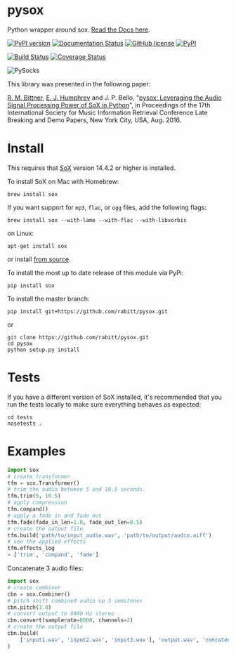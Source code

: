 # pysox
Python wrapper around sox. [Read the Docs here](http://pysox.readthedocs.org).

[![PyPI version](https://badge.fury.io/py/sox.svg)](https://badge.fury.io/py/sox)
[![Documentation Status](https://readthedocs.org/projects/resampy/badge/?version=latest)](http://pysox.readthedocs.io/en/latest/?badge=latest)
[![GitHub license](https://img.shields.io/badge/License-BSD%203--Clause-blue.svg)](https://raw.githubusercontent.com/rabitt/pysox/master/LICENSE.md)
[![PyPI](https://img.shields.io/pypi/pyversions/Django.svg?maxAge=2592000)]()

[![Build Status](https://travis-ci.org/rabitt/pysox.svg?branch=master)](https://travis-ci.org/rabitt/pysox)
[![Coverage Status](https://coveralls.io/repos/github/rabitt/pysox/badge.svg?branch=master)](https://coveralls.io/github/rabitt/pysox?branch=master)

![PySocks](https://s-media-cache-ak0.pinimg.com/736x/62/6f/bc/626fbcae9618eccee1c4c7c947bf9d94.jpg)

This library was presented in the following paper:

[R. M. Bittner](https://github.com/rabitt), [E. J. Humphrey](https://github.com/ejhumphrey) and J. P. Bello, "[pysox: Leveraging the Audio Signal Processing Power of SoX in Python](https://wp.nyu.edu/ismir2016/wp-content/uploads/sites/2294/2016/08/bittner-pysox.pdf)", in Proceedings of the 17th International Society for Music Information Retrieval Conference Late Breaking and Demo Papers, New York City, USA, Aug. 2016.


# Install

This requires that [SoX](http://sox.sourceforge.net/) version 14.4.2 or higher is installed.

To install SoX on Mac with Homebrew:

```brew install sox```

If you want support for `mp3`, `flac`, or `ogg` files, add the following flags:

```brew install sox --with-lame --with-flac --with-libvorbis```

on Linux:

```apt-get install sox```

or install [from source](https://sourceforge.net/projects/sox/files/sox/).



To install the most up to date release of this module via PyPi:

```pip install sox```

To install the master branch:

```pip install git+https://github.com/rabitt/pysox.git```

or

```
git clone https://github.com/rabitt/pysox.git
cd pysox
python setup.py install
```


# Tests

If you have a different version of SoX installed, it's recommended that you run
the tests locally to make sure everything behaves as expected:

```
cd tests
nosetests .
```

# Examples

```python
import sox
# create transformer
tfm = sox.Transformer()
# trim the audio between 5 and 10.5 seconds.
tfm.trim(5, 10.5)
# apply compression
tfm.compand()
# apply a fade in and fade out
tfm.fade(fade_in_len=1.0, fade_out_len=0.5)
# create the output file.
tfm.build('path/to/input_audio.wav', 'path/to/output/audio.aiff')
# see the applied effects
tfm.effects_log
> ['trim', 'compand', 'fade']

```

Concatenate 3 audio files:
```python
import sox
# create combiner
cbn = sox.Combiner()
# pitch shift combined audio up 3 semitones
cbn.pitch(3.0)
# convert output to 8000 Hz stereo
cbn.convert(samplerate=8000, channels=2)
# create the output file
cbn.build(
    ['input1.wav', 'input2.wav', 'input3.wav'], 'output.wav', 'concatenate'
)

```
